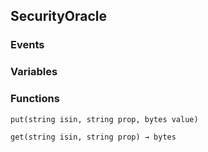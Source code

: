 ## SecurityOracle





### Events

### Variables

### Functions
```solidity
put(string isin, string prop, bytes value)
```





```solidity
get(string isin, string prop) → bytes
```





